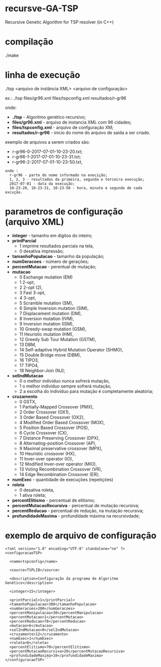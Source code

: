 # recursve-GA-TSP
Recursive Genetic Algorithm for TSP resolver (in C++)

# compilação

./make

# linha de execução

./tsp <arquivo de instância XML> <arquivo de configuração> <inicio do nome do arquivo de saida a ser criado>

ex.:
./tsp files/gr96.xml files/tspconfig.xml resultados/r-gr96

onde:
* **./tsp** - Algoritmo genético recursivo;
* **files/gr96.xml** - arquivo de instancia XML com 96 cidades;
* **files/tspconfig.xml** - arquivo de confguração XM;
* **resultados/r-gr96** -  inicio do nome do arquivo de saida a ser criado.

exemplo de arquivos a serem criados são:
   - r-gr96-0-2017-07-01-10-23-20.txt;
   - r-gr96-1-2017-07-01-10-23-31.txt;
   - r-gr96-2-2017-07-01-10-23-50.txt,
                   
    onde :
      r-gr96 - parte do nome informado na execição;
      1, 2, 3 - resultados da primeira, segunda e terceira execução;
      2017-07-01 - data da execução;
      10-23-20, 10-23-31, 10-23-50 - hora, minuto e segundo de cada excução.
                       
# parametros de configuração (arquivo XML)

                       
 * **integer** - tamanho em digitos do inteiro;
 * **printParcial**
      - 1 imprime resultados parciais na tela,
      - 0 desativa  impressão;               
* **tamanhoPopulacao** - tamanho da população;
* **numGeracoes** - número de gerações;
* **percentMutacao** - perentual de mutação;
* **mutacao**
  - 0 Exchange mutation (EM)
  - 1 2-opt,
  - 2 2-opt (2),
  - 3 Fast 3-opt,
  - 4 3-opt,
  - 5 Scramble mutation (SM),
  - 6 Simple Inversion mutation (SIM),
  - 7 Displacement mutation (DM),
  - 8 Inversion mutation (IVM),
  - 9 Inversion mutation (ISM),
  - 10 Greedy-swap mutation (GSM),
  - 11 Heuristic mutation (HM),
  - 12 Greedy Sub Tour Mutation (GSTM),
  - 13 DBM,
  - 14 Self-adaptive Hybrid Mutation Operator (SHMO),
  - 15 Double Bridge move (DBM),
  - 16 TIPO3,
  - 17 TIPO4,
  - 18 Neighbor-Join (NJ);       
* **selIndMutacao** 
  - 0 o melhor indivíduo nunca sofrerá mutação,
  - 1 o melhor indivíduo sempre sofrerá mutação,
  - 2 a escolha do indivíduo para mutação é completamente aleatória;                
* **cruzamento**
  - 0 GSTX,
  - 1 Partially-Mapped Crossover (PMX),
  - 2 Order Crossover (OX1),
  - 3 Order Based Crossover (OX2),
  - 4 Modified Order Based Crossover (MOX),
  - 5 Position Based Crossover (POS),
  - 6 Cycle Crossover (CX),
  - 7 Distance Preserving Crossover (DPX),
  - 8 Alternating-position Crossover (AP),
  - 9 Maximal preservative crossover (MPX),
  - 10 Heuristic crossover (HX),
  - 11 Inver-over operator (IO),
  - 12 Modified Inver-over operator (MIO),
  - 13 Voting Recombination Crossover (VR),
  - 14 Edge Recombination Crossover (ER);
* **numExec** - quantidade de execuções (repetições)
* **roleta**
  - 0 desativa roleta,
  - 1 ativa roleta;
* **percentElitismo** - percentual de elitismo;
* **percentMutacaoRecursiva** - percentual de mutação recursiva;
* **percentReducao** - percentual de redução, na mutação recursiva;
* **profundidadeMaxima** - profundidade máxima na recursivdade;

# exemplo de arquivo de configuração
```
<?xml version="1.0" encoding="UTF-8" standalone="no" ?>
<configuracaoTSP>

  <name>tspconfig</name>

  <source>TSPLIB</source>

  <description>Configuração da programa de Algoritmo Genético</description>

  <integer>15</integer>

  <printParcial>1</printParcial>
  <tamanhoPopulacao>300</tamanhoPopulacao>
  <numGeracoes>200</numGeracoes>
  <percentManipulacao>30</percentManipulacao>
  <percentMutacao>1</percentMutacao>
  <percentReducao>78</percentReducao>
  <mutacao>6</mutacao>
  <selIndMutacao>0</selIndMutacao>
  <cruzamento>12</cruzamento>
  <numExec>1</numExec>
  <roleta>0</roleta>
  <percentElitismo>70</percentElitismo>
  <percentMutacaoRecursiva>20</percentMutacaoRecursiva>
  <profundidadeMaxima>10</profundidadeMaxima>
</configuracaoTSP>```
